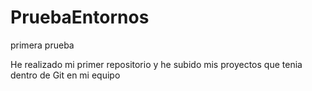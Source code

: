 # PruebaEntornos
primera prueba

He realizado mi primer repositorio y he subido mis proyectos que tenia dentro de Git en mi equipo
